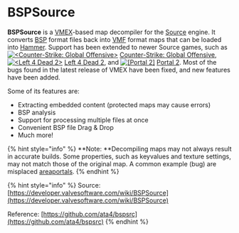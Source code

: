 # BSPSource

&#x20;**BSPSource** is a [VMEX](vmex.md)-based map decompiler for the [Source](https://developer.valvesoftware.com/wiki/Source) engine. It converts [BSP](https://developer.valvesoftware.com/wiki/BSP) format files back into [VMF](https://developer.valvesoftware.com/wiki/VMF) format maps that can be loaded into [Hammer](https://developer.valvesoftware.com/wiki/Hammer). Support has been extended to newer Source games, such as [![\<Counter-Strike: Global Offensive>](https://developer.valvesoftware.com/w/images/3/35/Csgo.png)](https://developer.valvesoftware.com/wiki/Counter-Strike:\_Global\_Offensive) [Counter-Strike: Global Offensive](https://developer.valvesoftware.com/wiki/Counter-Strike:\_Global\_Offensive), [![\<Left 4 Dead 2>](https://developer.valvesoftware.com/w/images/9/93/L4D2-16px.png)](https://developer.valvesoftware.com/wiki/Left\_4\_Dead\_2) [Left 4 Dead 2](https://developer.valvesoftware.com/wiki/Left\_4\_Dead\_2), and [![\[Portal 2\]](https://developer.valvesoftware.com/w/images/7/77/Portal2-16px.png)](https://developer.valvesoftware.com/wiki/Portal\_2) [Portal 2](https://developer.valvesoftware.com/wiki/Portal\_2). Most of the bugs found in the latest release of VMEX have been fixed, and new features have been added.

Some of its features are:

* Extracting embedded content (protected maps may cause errors)
* BSP analysis
* Support for processing multiple files at once
* Convenient BSP file Drag & Drop
* Much more!

{% hint style="info" %}
&#x20;**Note: **Decompiling maps may not always result in accurate builds. Some properties, such as keyvalues and texture settings, may not match those of the original map. A common example (bug) are misplaced [areaportals](https://developer.valvesoftware.com/wiki/Areaportal).
{% endhint %}

{% hint style="info" %}
Source: [https://developer.valvesoftware.com/wiki/BSPSource](https://developer.valvesoftware.com/wiki/BSPSource)

Reference: [https://github.com/ata4/bspsrc](https://github.com/ata4/bspsrc)
{% endhint %}
